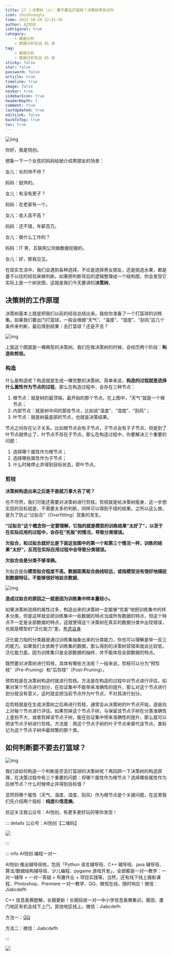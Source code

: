 ```yaml
---
title: 17 丨决策树（上）：要不要去打篮球？决策树来告诉你
icon: zhuzhuangtu
time: 2022-10-20 22:41:56
author: AI悦创
isOriginal: true
category: 
    - 数据分析
    - 数据分析实战 45 讲
tag:
    - 数据分析
    - 数据分析实战 45 讲
sticky: false
star: false
password: false
article: true
timeline: true
image: false
navbar: true
sidebarIcon: true
headerDepth: 5
comment: true
lastUpdated: true
editLink: false
backToTop: true
toc: true
---
```


![img](./17.assets/2065cb175567834a1184e8347880e632.jpg)

你好，我是悦创。

想象一下一个女孩的妈妈给她介绍男朋友的场景：

女儿：长的帅不帅？

妈妈：挺帅的。

女儿：有没有房子？

妈妈：在老家有一个。

女儿：收入高不高？

妈妈：还不错，年薪百万。

女儿：做什么工作的？

妈妈：IT 男，互联网公司做数据挖掘的。

女儿：好，那我见见。

在现实生活中，我们会遇到各种选择，不论是选择男女朋友，还是挑选水果，都是基于以往的经验来做判断。如果把判断背后的逻辑整理成一个结构图，你会发现它实际上是一个树状图，这就是我们今天要讲的**决策树**。

## 决策树的工作原理

决策树基本上就是把我们以前的经验总结出来。我给你准备了一个打篮球的训练集。如果我们要出门打篮球，一般会根据“天气”、“温度”、“湿度”、“刮风”这几个条件来判断，最后得到结果：去打篮球？还是不去？

![img](./17.assets/dca4224b342894f12f54a9cb41d8cd90.jpg)

上面这个图就是一棵典型的决策树。我们在做决策树的时候，会经历两个阶段：**构造和剪枝。**

### 构造

什么是构造呢？构造就是生成一棵完整的决策树。简单来说，**构造的过程就是选择什么属性作为节点的过程**，那么在构造过程中，会存在三种节点：

1.   根节点：就是树的最顶端，最开始的那个节点。在上图中，“天气”就是一个根节点；
2.   内部节点：就是树中间的那些节点，比如说“温度”、“湿度”、“刮风”；
3.   叶节点：就是树最底部的节点，也就是决策结果。

节点之间存在父子关系。比如根节点会有子节点，子节点会有子子节点，但是到了叶节点就停止了，叶节点不存在子节点。那么在构造过程中，你要解决三个重要的问题：

1.   选择哪个属性作为根节点；
2.   选择哪些属性作为子节点；
3.   什么时候停止并得到目标状态，即叶节点。

### 剪枝

**决策树构造出来之后是不是就万事大吉了呢？**

也不尽然，我们可能还需要对决策树进行剪枝。剪枝就是给决策树瘦身，这一步想实现的目标就是，不需要太多的判断，同样可以得到不错的结果。之所以这么做，是为了防止“过拟合”（Overfitting）现象的发生。

**“过拟合”这个概念你一定要理解，它指的就是模型的训练结果“太好了”，以至于在实际应用的过程中，会存在“死板”的情况，导致分类错误。**

**欠拟合，和过拟合就好比是下面这张图中的第一个和第三个情况一样，训练的结果“太好“，反而在实际应用过程中会导致分类错误。**

**欠拟合会是分类不够准确。**

欠拟合是指**模型拟合程度不高，数据距离拟合曲线较远，或指模型没有很好地捕捉到数据特征，不能够很好地拟合数据**。

![img](./17.assets/d30bfa3954ffdf5baf47ce53df9366df.jpg)

**造成过拟合的原因之一就是因为训练集中样本量较小。**

如果决策树选择的属性过多，构造出来的决策树一定能够“完美”地把训练集中的样本分类，但是这样就会把训练集中一些数据的特点当成所有数据的特点，但这个特点不一定是全部数据的特点，这就使得这个决策树在真实的数据分类中出现错误，也就是模型的“泛化能力”差。[考虑自身](https://bornforthis.cn/column/Machine-learning/informal-essay/02-%E5%86%B3%E7%AD%96%E6%A0%91%E7%AE%97%E6%B3%95.html#_4-1-id3-%E4%BF%A1%E6%81%AF%E5%A2%9E%E7%9B%8A-%E6%9C%89%E4%BB%80%E4%B9%88%E9%97%AE%E9%A2%98%E5%91%A2)

泛化能力指的分类器是通过训练集抽象出来的分类能力，你也可以理解是举一反三的能力。如果我们太依赖于训练集的数据，那么得到的决策树容错率就会比较低，泛化能力差。因为训练集只是全部数据的抽样，并不能体现全部数据的特点。

既然要对决策树进行剪枝，具体有哪些方法呢？一般来说，剪枝可以分为“预剪枝”（Pre-Pruning）和“后剪枝”（Post-Pruning）。

预剪枝是在决策树构造时就进行剪枝。方法是在构造的过程中对节点进行评估，如果对某个节点进行划分，在验证集中不能带来准确性的提升，那么对这个节点进行划分就没有意义，这时就会把当前节点作为叶节点，不对其进行划分。

后剪枝就是在生成决策树之后再进行剪枝，通常会从决策树的叶节点开始，逐层向上对每个节点进行评估。如果剪掉这个节点子树，与保留该节点子树在分类准确性上差别不大，或者剪掉该节点子树，能在验证集中带来准确性的提升，那么就可以把该节点子树进行剪枝。方法是：用这个节点子树的叶子节点来替代该节点，类标记为这个节点子树中最频繁的那个类。

## 如何判断要不要去打篮球？

![img](./17.assets/327eafa4a33e3e76ca86ac59195c0307.png)

我们该如何构造一个判断是否去打篮球的决策树呢？再回顾一下决策树的构造原理，在决策过程中有三个重要的问题：将哪个属性作为根节点？选择哪些属性作为后继节点？什么时候停止并得到目标值？

显然将哪个属性（天气、温度、湿度、刮风）作为根节点是个关键问题，在这里我们先介绍两个指标：**纯度**和**信息熵**。

























欢迎关注我公众号：AI悦创，有更多更好玩的等你发现！

::: details 公众号：AI悦创【二维码】

![](/gzh.jpg)

:::

::: info AI悦创·编程一对一

AI悦创·推出辅导班啦，包括「Python 语言辅导班、C++ 辅导班、java 辅导班、算法/数据结构辅导班、少儿编程、pygame 游戏开发」，全部都是一对一教学：一对一辅导 + 一对一答疑 + 布置作业 + 项目实践等。当然，还有线下线上摄影课程、Photoshop、Premiere 一对一教学、QQ、微信在线，随时响应！微信：Jiabcdefh

C++ 信息奥赛题解，长期更新！长期招收一对一中小学信息奥赛集训，莆田、厦门地区有机会线下上门，其他地区线上。微信：Jiabcdefh

方法一：[QQ](http://wpa.qq.com/msgrd?v=3&uin=1432803776&site=qq&menu=yes)

方法二：微信：Jiabcdefh

:::

![](/zsxq.jpg)
